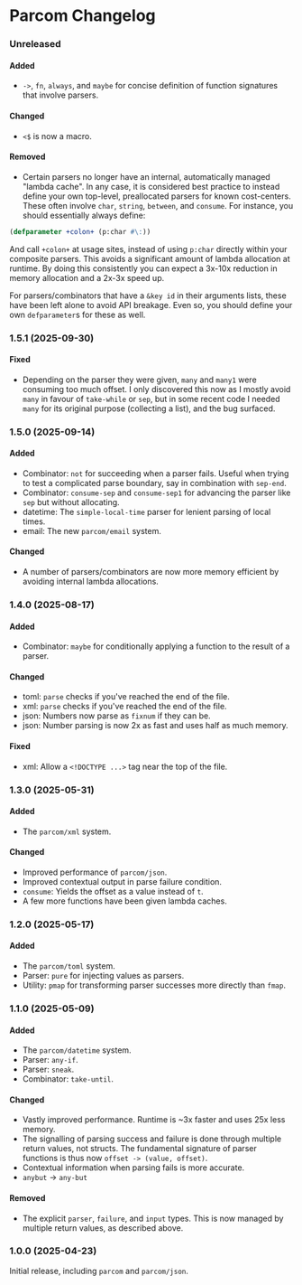 # Parcom Changelog

### Unreleased

#### Added

- `->`, `fn`, `always`, and `maybe` for concise definition of function
  signatures that involve parsers.

#### Changed

- `<$` is now a macro.

#### Removed

- Certain parsers no longer have an internal, automatically managed "lambda
  cache". In any case, it is considered best practice to instead define your own
  top-level, preallocated parsers for known cost-centers. These often involve
  `char`, `string`, `between`, and `consume`. For instance, you should
  essentially always define:

```lisp
(defparameter +colon+ (p:char #\:))
```

And call `+colon+` at usage sites, instead of using `p:char` directly within
your composite parsers. This avoids a significant amount of lambda allocation at
runtime. By doing this consistently you can expect a 3x-10x reduction in memory
allocation and a 2x-3x speed up.

For parsers/combinators that have a `&key id` in their arguments lists, these
have been left alone to avoid API breakage. Even so, you should define your own
`defparameter`s for these as well.

### 1.5.1 (2025-09-30)

#### Fixed

- Depending on the parser they were given, `many` and `many1` were consuming too
  much offset. I only discovered this now as I mostly avoid `many` in favour of
  `take-while` or `sep`, but in some recent code I needed `many` for its
  original purpose (collecting a list), and the bug surfaced.

### 1.5.0 (2025-09-14)

#### Added

- Combinator: `not` for succeeding when a parser fails. Useful when trying to
  test a complicated parse boundary, say in combination with `sep-end`.
- Combinator: `consume-sep` and `consume-sep1` for advancing the parser like
  `sep` but without allocating.
- datetime: The `simple-local-time` parser for lenient parsing of local times.
- email: The new `parcom/email` system.

#### Changed

- A number of parsers/combinators are now more memory efficient by avoiding
  internal lambda allocations.

### 1.4.0 (2025-08-17)

#### Added

- Combinator: `maybe` for conditionally applying a function to the result of a parser.

#### Changed

- toml: `parse` checks if you've reached the end of the file.
- xml: `parse` checks if you've reached the end of the file.
- json: Numbers now parse as `fixnum` if they can be.
- json: Number parsing is now 2x as fast and uses half as much memory.

#### Fixed

- xml: Allow a `<!DOCTYPE ...>` tag near the top of the file.

### 1.3.0 (2025-05-31)

#### Added

- The `parcom/xml` system.

#### Changed

- Improved performance of `parcom/json`.
- Improved contextual output in parse failure condition.
- `consume`: Yields the offset as a value instead of `t`.
- A few more functions have been given lambda caches.

### 1.2.0 (2025-05-17)

#### Added

- The `parcom/toml` system.
- Parser: `pure` for injecting values as parsers.
- Utility: `pmap` for transforming parser successes more directly than `fmap`.

### 1.1.0 (2025-05-09)

#### Added

- The `parcom/datetime` system.
- Parser: `any-if`.
- Parser: `sneak`.
- Combinator: `take-until`.

#### Changed

- Vastly improved performance. Runtime is ~3x faster and uses 25x less memory.
- The signalling of parsing success and failure is done through multiple return
  values, not structs. The fundamental signature of parser functions is thus now
  `offset -> (value, offset)`.
- Contextual information when parsing fails is more accurate.
- `anybut` -> `any-but`

#### Removed

- The explicit `parser`, `failure`, and `input` types. This is now managed by
  multiple return values, as described above.

### 1.0.0 (2025-04-23)

Initial release, including `parcom` and `parcom/json`.

